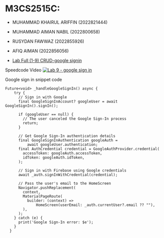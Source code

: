 # M3CS2515C:
- MUHAMMAD KHAIRUL ARIFFIN (2022821444)
- MUHAMMAD AIMAN NABIL (2022800658)
- RUSYDAN FAWWAZ (2022855926)
- AFIQ AIMAN (2022856056)

- [Lab Full (1-9) CRUD-google signin](https://github.com/ipinzr/firebase_demo.git)


Speedcode Video
[![Lab 9 - google sign in](https://img.youtube.com/vi/o4UBKcUDAZE/maxresdefault.jpg)](https://www.youtube.com/watch?v=o4UBKcUDAZEE)


Google sign in snippet code
```
Future<void> _handleGoogleSignIn() async {
    try {
      // Sign in with Google
      final GoogleSignInAccount? googleUser = await GoogleSignIn().signIn();

      if (googleUser == null) {
        // The user canceled the Google Sign-In process
        return;
      }

      // Get Google Sign-In authentication details
      final GoogleSignInAuthentication googleAuth =
          await googleUser.authentication;
      final AuthCredential credential = GoogleAuthProvider.credential(
        accessToken: googleAuth.accessToken,
        idToken: googleAuth.idToken,
      );

      // Sign in with Firebase using Google credentials
      await _auth.signInWithCredential(credential);

      // Pass the user's email to the HomeScreen
      Navigator.pushReplacement(
        context,
        MaterialPageRoute(
          builder: (context) =>
              HomeScreen(userEmail: _auth.currentUser?.email ?? ""),
        ),
      );
    } catch (e) {
      print('Google Sign-In error: $e');
    }
  }

```



 
